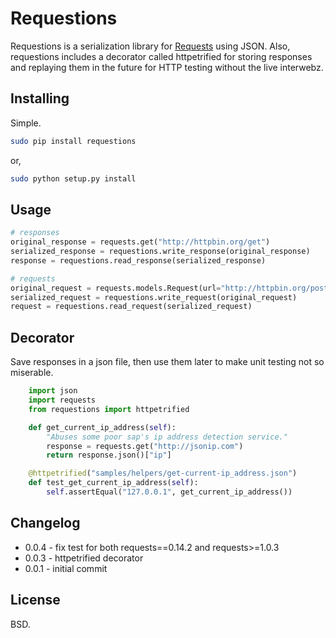 # Requestions

Requestions is a serialization library for [Requests](https://github.com/kennethreitz/requests) using JSON. Also, requestions includes a decorator called httpetrified for storing responses and replaying them in the future for HTTP testing without the live interwebz.

## Installing

Simple.

``` bash
sudo pip install requestions
```

or,

``` bash
sudo python setup.py install
```

## Usage

``` python
# responses
original_response = requests.get("http://httpbin.org/get")
serialized_response = requestions.write_response(original_response)
response = requestions.read_response(serialized_response)

# requests
original_request = requests.models.Request(url="http://httpbin.org/post", method="POST")
serialized_request = requestions.write_request(original_request)
request = requestions.read_request(serialized_request)
```

## Decorator

Save responses in a json file, then use them later to make unit testing not so miserable.

``` python
    import json
    import requests
    from requestions import httpetrified

    def get_current_ip_address(self):
        "Abuses some poor sap's ip address detection service."
        response = requests.get("http://jsonip.com")
        return response.json()["ip"]

    @httpetrified("samples/helpers/get-current-ip_address.json")
    def test_get_current_ip_address(self):
        self.assertEqual("127.0.0.1", get_current_ip_address())
```

## Changelog

* 0.0.4 - fix test for both requests==0.14.2 and requests>=1.0.3
* 0.0.3 - httpetrified decorator
* 0.0.1 - initial commit

## License

BSD.
